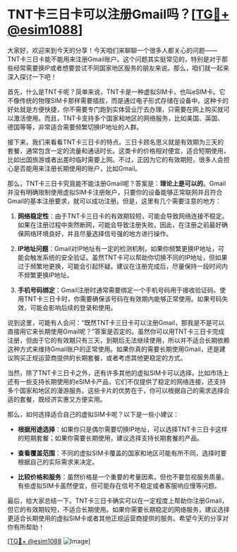 # TNT卡三日卡可以注册Gmail吗？[[TG💪+ @esim1088](https://t.me/s/esim1088)]

大家好，欢迎来到今天的分享！今天咱们来聊聊一个很多人都关心的问题——TNT卡三日卡能不能用来注册Gmail账户。这个问题其实挺常见的，特别是对于那些经常需要换IP或者想要尝试不同国家地区服务的朋友来说。那么，咱们就一起来深入探讨一下吧！

首先，什么是TNT卡呢？简单来说，TNT卡是一种虚拟SIM卡，也叫eSIM卡。它不像传统的物理SIM卡那样需要插拔，而是通过电子形式存储在设备中。这种卡的好处就是方便快捷，你不需要专门跑到实体营业厅去办理，只需要在网上购买就可以激活使用。而且，TNT卡支持多个国家和地区的网络服务，比如美国、英国、德国等等，非常适合需要频繁切换IP地址的人群。

接下来，我们来看看TNT卡三日卡的特点。三日卡顾名思义就是有效期为三天的套餐，通常包含一定的流量和通话时长。这类卡的价格相对便宜，适合短期使用，比如出国旅游或者出差时临时需要上网。不过，正因为它的有效期短，很多人会担心是否能用来注册长期使用的账户，比如Gmail。

那么，TNT卡三日卡究竟能不能注册Gmail呢？答案是：**理论上是可以的**。Gmail并没有明确限制使用虚拟SIM卡注册账户，只要你的设备能够正常联网并且符合Gmail的基本注册要求，就可以成功注册。但是，这里有几个需要注意的地方：

1. **网络稳定性**：由于TNT卡三日卡的有效期较短，可能会导致网络连接不稳定。如果在注册过程中突然断网，可能会导致注册失败。因此，在注册之前最好确保网络环境良好，并且尽量选择信号强的地方进行操作。

2. **IP地址问题**：Gmail对IP地址有一定的检测机制，如果你频繁更换IP地址，可能会触发系统的安全验证。虽然TNT卡可以帮助你切换不同的IP地址，但如果过于频繁地更换，可能会引起怀疑。建议在注册完成后，尽量保持一段时间内不频繁更换IP地址。

3. **手机号码绑定**：Gmail注册时通常需要绑定一个手机号码用于接收验证码。使用TNT卡三日卡时，你需要确保该号码在有效期内能够正常使用。如果号码失效，可能会影响后续的登录和使用。

说到这里，可能有人会问：“既然TNT卡三日卡可以注册Gmail，那我是不是可以直接用它来长期使用Gmail呢？”答案是否定的。虽然你可以用TNT卡三日卡完成注册，但由于它的有效期只有三天，到期后无法继续使用，所以并不适合长期依赖这种方式来维持Gmail账户的正常使用。如果你真的需要长期使用Gmail，还是建议购买正规运营商提供的长期套餐，或者考虑其他更稳定的方式。

当然，除了TNT卡三日卡之外，还有许多其他的虚拟SIM卡可以选择。比如市场上还有一些支持长期使用的eSIM卡产品，它们不仅提供了稳定的网络连接，还支持多个国家和地区的漫游服务。这些卡片的优势在于，你可以根据自己的需求选择合适的套餐，既经济实惠又方便实用。

那么，如何选择适合自己的虚拟SIM卡呢？以下是一些小建议：

- **根据用途选择**：如果你只是偶尔需要切换IP地址，可以选择TNT卡三日卡这样的短期套餐；如果你需要长期使用，建议选择支持长期套餐的产品。
  
- **查看覆盖范围**：不同的虚拟SIM卡覆盖的国家和地区可能有所不同，选择时要根据自己的实际需求来决定。

- **比较价格和服务**：虽然价格是一个重要的考量因素，但也不要忽视服务质量。有些虚拟SIM卡虽然便宜，但可能存在信号不稳定或者客服响应慢等问题。

最后，给大家总结一下。TNT卡三日卡确实可以在一定程度上帮助你注册Gmail，但它的有效期较短，不适合长期使用。如果你需要长期稳定的网络服务，建议选择更适合长期使用的虚拟SIM卡或者其他正规运营商提供的服务。希望今天的分享对你有所帮助！

[[TG💪+ @esim1088](https://t.me/s/esim1088) ![Image](https://i.postimg.cc/4NQfJmqS/Snipaste-2025-05-13-00-14-12.png)]